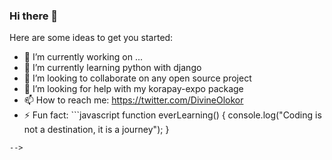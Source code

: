 ### Hi there 👋

Here are some ideas to get you started:

- 🔭 I’m currently working on ...
- 🌱 I’m currently learning python with django
- 👯 I’m looking to collaborate on any open source project
- 🤔 I’m looking for help with my korapay-expo package
- 📫 How to reach me: https://twitter.com/DivineOlokor
- ⚡ Fun fact: ```javascript
function everLearning() {
 console.log("Coding is not a destination, it is a journey");
}
```
-->
